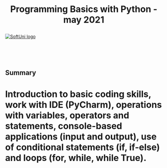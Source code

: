 # <p align="center"> Programming Basics with Python - may 2021 <p>

<a href="https://softuni.bg/trainings/3401/programming-basics-with-python-may-2021" rel="Basics"> ![SoftUni logo][logo] </a>

[logo]: https://softuni.bg/content/images/svg-logos/software-university-logo.svg "Logo Title Text 2"

<br/>
<br/>
<br/>

<h2> Summary </h2>

# <p> Introduction to basic coding skills, work with IDE (PyCharm), operations with variables, operators and statements, console-based applications (input and output), use of conditional statements (if, if-else) and loops (for, while, while True). </p>

